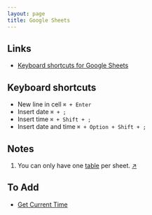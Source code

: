 ```yaml
---
layout: page
title: Google Sheets
---
```


## Links
- [Keyboard shortcuts for Google Sheets](https://support.google.com/docs/answer/181110#zippy=%2Cmac-shortcuts)

## Keyboard shortcuts
- New line in cell `⌘ + Enter`
- Insert date `⌘ + ;`
- Insert time `⌘ + Shift + ;`
- Insert date and time `⌘ + Option + Shift + ;`

## Notes

1. You can only have one [table](https://support.google.com/docs/answer/14239833?hl=en) per sheet. [↗](https://www.reddit.com/r/googlesheets/comments/1dw868a/how_to_add_multiple_tables_in_one_sheet_prebuilt/)

## To Add
- [Get Current Time](https://webapps.stackexchange.com/questions/47071/how-to-insert-the-current-date-into-a-google-spreadsheet)
